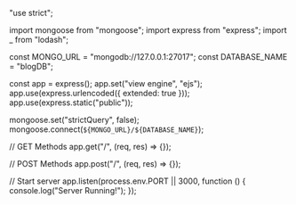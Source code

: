 "use strict";

import mongoose from "mongoose";
import express from "express";
import \_ from "lodash";

const MONGO_URL = "mongodb://127.0.0.1:27017";
const DATABASE_NAME = "blogDB";

const app = express();
app.set("view engine", "ejs");
app.use(express.urlencoded({ extended: true }));
app.use(express.static("public"));

mongoose.set("strictQuery", false);
mongoose.connect(`${MONGO_URL}/${DATABASE_NAME}`);

// GET Methods
app.get("/", (req, res) => {});

// POST Methods
app.post("/", (req, res) => {});

// Start server
app.listen(process.env.PORT || 3000, function () {
console.log("Server Running!");
});
